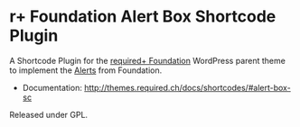 r+ Foundation Alert Box Shortcode Plugin
========================================

A Shortcode Plugin for the [required+ Foundation](https://github.com/wearerequired/required-foundation) WordPress parent theme to implement the [Alerts](http://foundation.zurb.com/docs/elements.php#alertsEx) from Foundation.

* Documentation: http://themes.required.ch/docs/shortcodes/#alert-box-sc

Released under GPL.